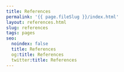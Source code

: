 ```yaml
---
title: References
permalink: '{{ page.fileSlug }}/index.html'
layout: references.html
slug: references
tags: pages
seo:
  noindex: false
  title: References
  og:title: References
  twitter:title: References
---
```



